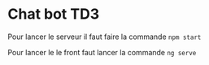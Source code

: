 # Chat bot TD3

Pour lancer le serveur il faut faire la commande `npm start`

Pour lancer le le front faut lancer la commande `ng serve`